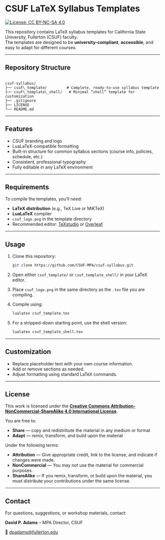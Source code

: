 # CSUF LaTeX Syllabus Templates

[![License: CC BY-NC-SA 4.0](https://img.shields.io/badge/License-CC%20BY--NC--SA%204.0-lightgrey.svg)](https://creativecommons.org/licenses/by-nc-sa/4.0/)

This repository contains LaTeX syllabus templates for California State University, Fullerton (CSUF) faculty.  
The templates are designed to be **university-compliant**, **accessible**, and easy to adapt for different courses.

---

## Repository Structure

```

csuf-syllabus/
├── csuf\_template/         # Complete, ready-to-use syllabus template
├── csuf\_template\_shell/   # Minimal “shell” template for customization
├── .gitignore
├── LICENSE
└── README.md

```

---

## Features

- CSUF branding and logo
- LuaLaTeX-compatible formatting
- Built-in structure for common syllabus sections (course info, policies, schedule, etc.)
- Consistent, professional typography
- Fully editable in any LaTeX environment

---

## Requirements

To compile the templates, you’ll need:

- **LaTeX distribution** (e.g., TeX Live or MiKTeX)
- **LuaLaTeX** compiler
- `csuf_logo.png` in the template directory
- Recommended editor: [TeXstudio](https://www.texstudio.org/) or [Overleaf](https://www.overleaf.com/)

---

## Usage

1. Clone this repository:
   ```bash
   git clone https://github.com/CSUF-MPA/csuf-syllabus.git
    ```

2. Open either `csuf_template/` or `csuf_template_shell/` in your LaTeX editor.
3. Place `csuf_logo.png` in the same directory as the `.tex` file you are compiling.
4. Compile using:

   ```bash
   lualatex csuf_template.tex
   ```
5. For a stripped-down starting point, use the shell version:

   ```bash
   lualatex csuf_template_shell.tex
   ```

---

## Customization

* Replace placeholder text with your own course information.
* Add or remove sections as needed.
* Adjust formatting using standard LaTeX commands.

---

## License

This work is licensed under the
**[Creative Commons Attribution-NonCommercial-ShareAlike 4.0 International License](LICENSE)**.

You are free to:

* **Share** — copy and redistribute the material in any medium or format
* **Adapt** — remix, transform, and build upon the material

Under the following terms:

* **Attribution** — Give appropriate credit, link to the license, and indicate if changes were made.
* **NonCommercial** — You may not use the material for commercial purposes.
* **ShareAlike** — If you remix, transform, or build upon the material, you must distribute your contributions under the same license.

---

## Contact

For questions, suggestions, or workshop materials, contact:

**David P. Adams** – MPA Director, CSUF

📧 [dpadams@fullerton.edu](mailto:dpadams@fullerton.edu)

